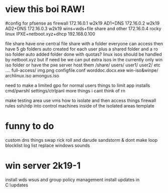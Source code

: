 # view this boi RAW!





#config for pfsense as firewall 172.16.0.1
		w2k19 AD1+DNS 172.16.0.2
  		w2k19 AD2+DNS 172.16.0.3
    		w2k19 wins+wds+file share and other 172.16.0.4
		rocky linux IPXE+netboot.xyz+dhcp 192.168.0.100


file share have one central file share with a folder everyone can access then have 5 gb folders auto created for each user plus a shared folder and a ro iso folder
auto added folder done with quotas?
linux isos should be handled by netboot.xyz but if need be we can put extra isos in the currently only win iso folder or have the pxe server host them
	/share/
 		users/
   			user1/
      			user2/
	 		etc ....
	 	full-access/
   				img.png
       				configfile.conf
	   			worddoc.docx.exe
       		win-iso&winpe/
	 			archlinux.iso
    				amongus.iso
	
need to make a limited gpo for normal users things to limit
app installs
cmd/pwrshl
settings/ctrlpanl
more things i cant think of rn


make testing area 
use vms
how to isolate and then access things
	firewall rules
 	ssh/rdp into control machines inside of the isolated areas
	template
  




# funny to do
custom dns things
	swap rick roll and darude sandstorm & dont make loop
 	blocklist
  	log list
replace windows sounds


# win server 2k19-1
install wds wsus and group policy management
install updates in C:\updates
